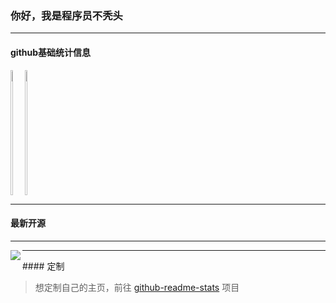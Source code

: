### 你好，我是程序员不秃头

----

#### github基础统计信息

<div style="display: flex;">

<a href="https://github.com/FangPengbo">
  <img align="left" height="200px" width="40%" src="https://github-readme-stats.vercel.app/api?username=FangPengbo&count_private=true&show_icons=true&theme=radical" />
</a>

<a href="https://github.com/FangPengbo">
  <img align="center" height="200px" width="40%" src="https://github-readme-stats.vercel.app/api/top-langs/?username=FangPengbo&layout=compact" />
</a>

</div>


----



#### 最新开源

----
<a href="https://github.com/FangPengbo/classend">
  <img align="left"  src="https://github-readme-stats.vercel.app/api/pin/?username=FangPengbo&repo=classend&theme=dracula" />
</a>

----
<p></p>
#### 定制

> 想定制自己的主页，前往 [github-readme-stats](https://github.com/anuraghazra/github-readme-stats) 项目
